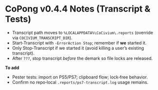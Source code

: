 <!-- status: stub; target: 150+ words -->
# CoPong v0.4.4 Notes (Transcript & Tests)

- Transcript path moves to `%LOCALAPPDATA%\CoCivium\.reports` (override via `COCIVIUM_TRANSCRIPT_DIR`).
- Start‑Transcript with `-ErrorAction Stop`; remember if **we** started it.
- Only Stop‑Transcript if we started it (avoid killing a user’s existing transcript).
- After `???`, stop transcript *before* the demark so file locks are released.

**To add**
- Pester tests: import on PS5/PS7; clipboard flow; lock‑free behavior.
- Confirm no repo‑local `.reports/ps7-transcript.log` usage remains.


